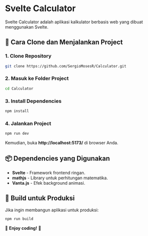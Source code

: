 # Svelte Calculator

Svelte Calculator adalah aplikasi kalkulator berbasis web yang dibuat menggunakan Svelte.

## 🚀 Cara Clone dan Menjalankan Project

### 1. Clone Repository
```bash
git clone https://github.com/SergioMosesR/Calculator.git
```

### 2. Masuk ke Folder Project
```bash
cd Calculator
```

### 3. Install Dependencies
```bash
npm install
```

### 4. Jalankan Project
```bash
npm run dev
```
Kemudian, buka **http://localhost:5173/** di browser Anda.

## 📦 Dependencies yang Digunakan

- **Svelte** - Framework frontend ringan.
- **mathjs** - Library untuk perhitungan matematika.
- **Vanta.js** - Efek background animasi.

## 🔧 Build untuk Produksi
Jika ingin membangun aplikasi untuk produksi:
```bash
npm run build
```


🎯 **Enjoy coding!** 🚀

